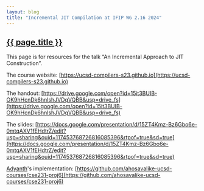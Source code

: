```yaml
---
layout: blog
title: "Incremental JIT Compilation at IFIP WG 2.16 2024"
---
```


<h2><a href="{{ site.url }}{{ page.url }}">{{ page.title }}</a></h2>

This page is for resources for the talk “An Incremental Approach to JIT
Construction”.

The course website: [https://ucsd-compilers-s23.github.io](https://ucsd-compilers-s23.github.io)

The handout: [https://drive.google.com/open?id=15it3BUIB-OK9hHcnDk6hnlshJVDqVQBB&usp=drive_fs](https://drive.google.com/open?id=15it3BUIB-OK9hHcnDk6hnlshJVDqVQBB&usp=drive_fs)

The slides: [https://docs.google.com/presentation/d/15ZT4Kmz-Bz6Gbo6e-0mtqAXV1fEHdtrZ/edit?usp=sharing&ouid=117453768726816085396&rtpof=true&sd=true](https://docs.google.com/presentation/d/15ZT4Kmz-Bz6Gbo6e-0mtqAXV1fEHdtrZ/edit?usp=sharing&ouid=117453768726816085396&rtpof=true&sd=true)

[Adyanth](https://adyanth.site)'s implementation: [https://github.com/ahosavalike-ucsd-courses/cse231-proj6](https://github.com/ahosavalike-ucsd-courses/cse231-proj6)


